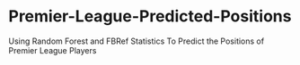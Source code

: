 # Premier-League-Predicted-Positions
Using Random Forest and FBRef Statistics To Predict the Positions of Premier League Players
